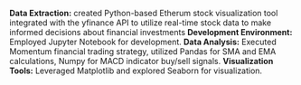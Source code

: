 
**Data Extraction:** created Python-based Etherum stock visualization tool integrated with the yfinance API to utilize real-time stock data to make informed decisions about financial  investments
**Development Environment:** Employed Jupyter Notebook for development.
**Data Analysis:** Executed Momentum financial trading strategy, utilized Pandas for SMA and EMA calculations, Numpy for MACD indicator buy/sell signals.
**Visualization Tools:** Leveraged Matplotlib and explored Seaborn for visualization.
